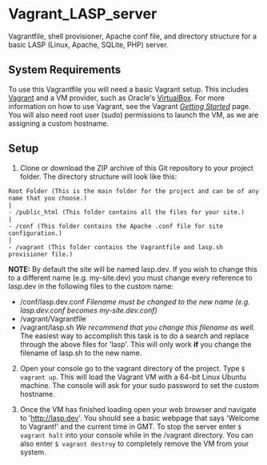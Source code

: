 # Vagrant_LASP_server
Vagrantfile, shell provisioner, Apache conf file, and directory structure for a basic LASP (Linux, Apache, SQLite, PHP) server.

## System Requirements
To use this Vagrantfile you will need a basic Vagrant setup.  This includes [Vagrant](https://www.vagrantup.com/) and a VM provider, such as Oracle's [VirtualBox](https://www.virtualbox.org).  For more information on how to use Vagrant, see the Vagrant *[Getting Started](https://docs.vagrantup.com/v2/getting-started/index.html)* page.  You will also need root user (sudo) permissions to launch the VM, as we are assigning a custom hostname.

## Setup
1. Clone or download the ZIP archive of this Git repository to your project folder.  The directory structure will look like this:

```
Root Folder (This is the main folder for the project and can be of any name that you choose.)
|
- /public_html (This folder contains all the files for your site.)
|
- /conf (This folder contains the Apache .conf file for site configuration.)
|
- /vagrant (This folder contains the Vagrantfile and lasp.sh provisioner file.)
```

**NOTE:** By default the site will be named lasp.dev.  If you wish to change this to a different name (e.g. my-site.dev) you must change every reference to lasp.dev in the following files to the custom name:
- /conf/lasp.dev.conf *Filename must be changed to the new name (e.g. lasp.dev.conf becomes my-site.dev.conf)*
- /vagrant/Vagrantfile
- /vagrant/lasp.sh *We recommend that you change this filename as well.*
The easiest way to accomplish this task is to do a search and replace through the above files for 'lasp'.  This will only work **if** you change the filename of lasp.sh to the new name.

2. Open your console go to the vagrant directory of the project.  Type `$ vagrant up`.  This will load the Vagrant VM with a 64-bit Linux Ubuntu machine.  The console will ask for your sudo password to set the custom hostname.

3. Once the VM has finished loading open your web browser and navigate to 'http://lasp.dev'.  You should see a basic webpage that says 'Welcome to Vagrant!' and the current time in GMT.  To stop the server enter `$ vagrant halt` into your console while in the /vagrant directory.  You can also enter `$ vagrant destroy` to completely remove the VM from your system.